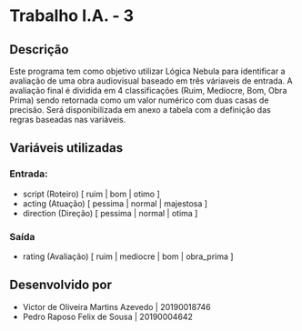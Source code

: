 # Trabalho I.A. - 3

## Descrição
Este programa tem como objetivo utilizar Lógica Nebula para identificar a avaliação de uma obra audiovisual baseado em três váriaveis de entrada. A avaliação final é dividida em 4 classificações (Ruim, Medíocre, Bom, Obra Prima) sendo retornada como um valor numérico com duas casas de precisão. Será disponibilizada em anexo a tabela com a definição das regras baseadas nas variáveis.

## Variáveis utilizadas

### Entrada:
* script (Roteiro) [ ruim | bom | otimo ]
* acting (Atuação) [ pessima | normal | majestosa ]
* direction (Direção) [ pessima | normal | otima ]

### Saída
* rating (Avaliação) [ ruim | mediocre | bom | obra_prima ]

## Desenvolvido por
* Victor de Oliveira Martins Azevedo | 20190018746
* Pedro Raposo Felix de Sousa | 20190004642